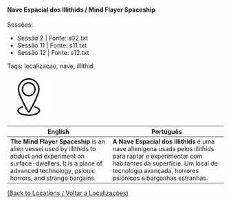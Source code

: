 
#### Nave Espacial dos Illithids / Mind Flayer Spaceship

Sessões:  
- Sessão 2 | Fonte: s02.txt  
- Sessão 11 | Fonte: s11.txt  
- Sessão 12 | Fonte: s12.txt  

Tags: localizacao, nave, illithid

![Nave Espacial dos Illithids](blank.png)

| English | Português |
|---------|-----------|
| **The Mind Flayer Spaceship** is an alien vessel used by illithids to abduct and experiment on surface-dwellers. It is a place of advanced technology, psionic horrors, and strange bargains. | **A Nave Espacial dos Illithids** é uma nave alienígena usada pelos illithids para raptar e experimentar com habitantes da superfície. Um local de tecnologia avançada, horrores psiónicos e barganhas estranhas. |

[(Back to Locations / Voltar a Localizações)](localizacoes.md)



















